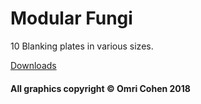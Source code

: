 # Modular Fungi

10 Blanking plates in various sizes.

[Downloads](https://github.com/david-c14/ModularFungi/releases/tag/v0.6.1)

#### All graphics copyright © Omri Cohen 2018
